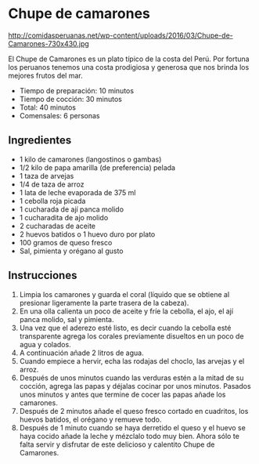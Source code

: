 # Chupe de camarones

http://comidasperuanas.net/wp-content/uploads/2016/03/Chupe-de-Camarones-730x430.jpg

El Chupe de Camarones es un plato típico de la costa del Perú. Por fortuna los
peruanos tenemos una costa prodigiosa y generosa que nos brinda los mejores
frutos del mar.

* Tiempo de preparación: 10 minutos
* Tiempo de cocción: 30 minutos
* Total: 40 minutos
* Comensales: 6 personas

## Ingredientes

* 1 kilo de camarones (langostinos o gambas)
* 1/2 kilo de papa amarilla (de preferencia) pelada
* 1 taza de arvejas
* 1/4 de taza de arroz
* 1 lata de leche evaporada de 375 ml
* 1 cebolla roja picada
* 1 cucharada de ají panca molido
* 1 cucharadita de ajo molido
* 2 cucharadas de aceite
* 2 huevos batidos o 1 huevo duro por plato
* 100 gramos de queso fresco
* Sal, pimienta y orégano al gusto

## Instrucciones

1. Limpia los camarones y guarda el coral (líquido que se obtiene al presionar
	 ligeramente la parte trasera de la cabeza).
2. En una olla calienta un poco de aceite y fríe la cebolla, el ajo, el ají
   panca molido, sal y pimienta.
3. Una vez que el aderezo esté listo, es decir cuando la cebolla esté
   transparente agrega los corales previamente disueltos en un poco de agua y
	 colados.
4. A continuación añade 2 litros de agua.
5. Cuando empiece a hervir, echa las rodajas del choclo, las arvejas y el arroz.
6. Después de unos minutos cuando las verduras estén a la mitad de su cocción,
   agrega las papas y déjalas cocinar por unos minutos. Pasados unos minutos y
	 antes que termine de cocer las papas añade los camarones.
7. Después de 2 minutos añade el queso fresco cortado en cuadritos, los huevos
   batidos, el orégano y remueve todo.
8. Después de 1 minuto cuando se haya derretido el queso y el huevo se haya
   cocido añade la leche y mézclalo todo muy bien. Ahora sólo te falta servir y
	 disfrutar de este delicioso y calentito Chupe de Camarones.
